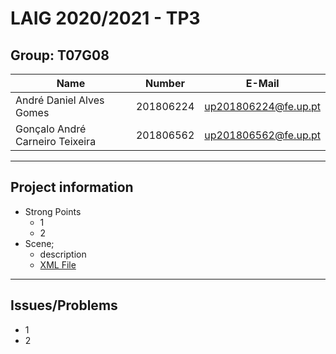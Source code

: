 # LAIG 2020/2021 - TP3

## Group: T07G08

| Name                            | Number    | E-Mail               |
| ------------------------------- | --------- | -------------------- |
| André Daniel Alves Gomes        | 201806224 | up201806224@fe.up.pt |
| Gonçalo André Carneiro Teixeira | 201806562 | up201806562@fe.up.pt |

----
## Project information

- Strong Points
  - 1
  - 2
- Scene;
  - description
  - [XML File](./scenes/)
----
## Issues/Problems

- 1
- 2
